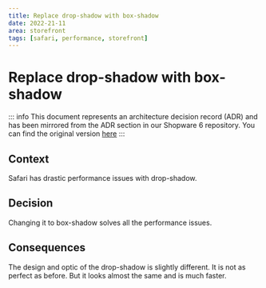 ```yaml
---
title: Replace drop-shadow with box-shadow
date: 2022-21-11
area: storefront
tags: [safari, performance, storefront]
---
```


# Replace drop-shadow with box-shadow

::: info
This document represents an architecture decision record (ADR) and has been mirrored from the ADR section in our Shopware 6 repository.
You can find the original version [here](https://github.com/shopware/shopware/blob/trunk/adr/2022-21-11-replace-drop-shadow-with-box-shadow.md)
:::

## Context
Safari has drastic performance issues with drop-shadow.

## Decision
Changing it to box-shadow solves all the performance issues.

## Consequences
The design and optic of the drop-shadow is slightly different. It is not as perfect as before. But it looks almost the same
and is much faster.
